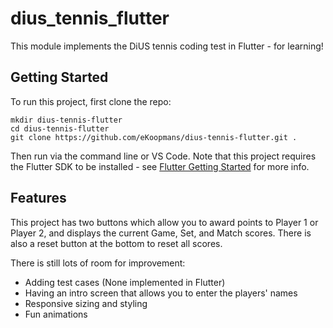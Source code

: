# dius_tennis_flutter

This module implements the DiUS tennis coding test in Flutter - for learning!

## Getting Started

To run this project, first clone the repo:

```
mkdir dius-tennis-flutter
cd dius-tennis-flutter
git clone https://github.com/eKoopmans/dius-tennis-flutter.git .
```

Then run via the command line or VS Code.
Note that this project requires the Flutter SDK to be installed - see [Flutter Getting Started](https://flutter.dev/docs/get-started/install) for more info.

## Features

This project has two buttons which allow you to award points to Player 1 or Player 2, and displays the current Game, Set, and Match scores.
There is also a reset button at the bottom to reset all scores.

There is still lots of room for improvement:

- Adding test cases (None implemented in Flutter)
- Having an intro screen that allows you to enter the players' names
- Responsive sizing and styling
- Fun animations
